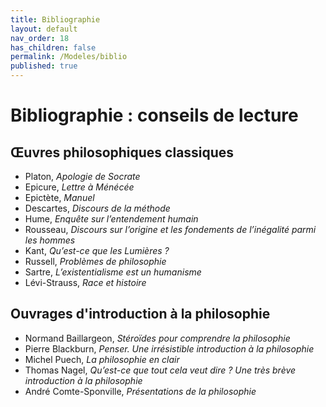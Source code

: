 ```yaml
---
title: Bibliographie
layout: default
nav_order: 18
has_children: false
permalink: /Modeles/biblio
published: true
---
```

# Bibliographie : conseils de lecture
## Œuvres philosophiques classiques
- Platon, *Apologie de Socrate*
- Epicure, *Lettre à Ménécée*
- Epictète, *Manuel*
- Descartes, *Discours de la méthode*
- Hume, *Enquête sur l’entendement humain*
- Rousseau, *Discours sur l’origine et les fondements de l’inégalité parmi les hommes*
- Kant, *Qu’est-ce que les Lumières ?*
- Russell, *Problèmes de philosophie*
- Sartre, *L’existentialisme est un humanisme*
- Lévi-Strauss, *Race et histoire*

## Ouvrages d'introduction à la philosophie
- Normand Baillargeon, *Stéroïdes pour comprendre la philosophie*
- Pierre Blackburn, *Penser. Une irrésistible introduction à la philosophie*
- Michel Puech, *La philosophie en clair*
- Thomas Nagel, *Qu’est-ce que tout cela veut dire ? Une très brève introduction à la philosophie*
- André Comte-Sponville, *Présentations de la philosophie*